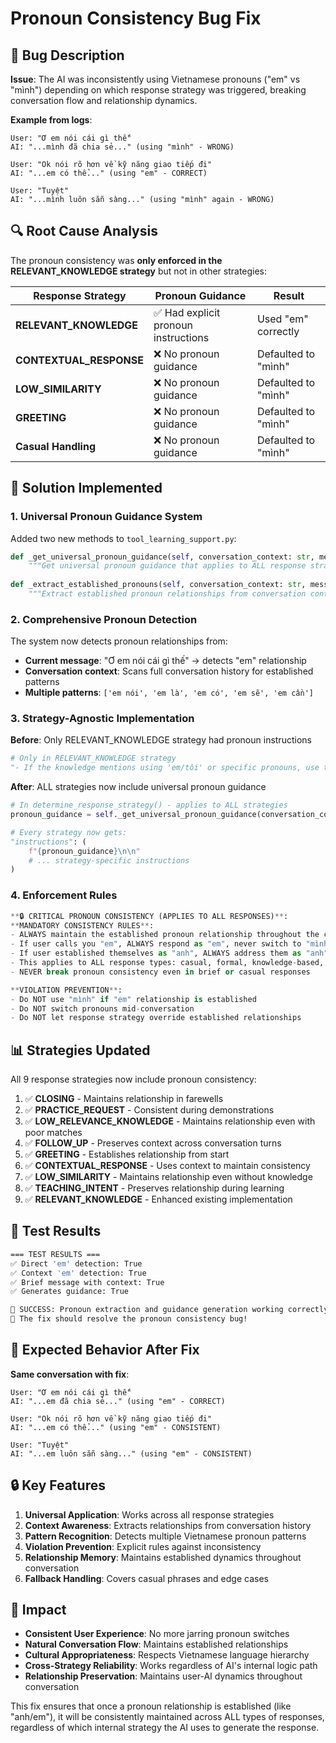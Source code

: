 # Pronoun Consistency Bug Fix

## 🐛 Bug Description

**Issue**: The AI was inconsistently using Vietnamese pronouns ("em" vs "mình") depending on which response strategy was triggered, breaking conversation flow and relationship dynamics.

**Example from logs**:
```
User: "Ơ em nói cái gì thế"
AI: "...mình đã chia sẻ..." (using "mình" - WRONG)

User: "Ok nói rõ hơn về kỹ năng giao tiếp đi"  
AI: "...em có thể..." (using "em" - CORRECT)

User: "Tuyệt"
AI: "...mình luôn sẵn sàng..." (using "mình" again - WRONG)
```

## 🔍 Root Cause Analysis

The pronoun consistency was **only enforced in the RELEVANT_KNOWLEDGE strategy** but not in other strategies:

| Response Strategy | Pronoun Guidance | Result |
|------------------|------------------|---------|
| **RELEVANT_KNOWLEDGE** | ✅ Had explicit pronoun instructions | Used "em" correctly |
| **CONTEXTUAL_RESPONSE** | ❌ No pronoun guidance | Defaulted to "mình" |
| **LOW_SIMILARITY** | ❌ No pronoun guidance | Defaulted to "mình" |
| **GREETING** | ❌ No pronoun guidance | Defaulted to "mình" |
| **Casual Handling** | ❌ No pronoun guidance | Defaulted to "mình" |

## 🔧 Solution Implemented

### 1. **Universal Pronoun Guidance System**

Added two new methods to `tool_learning_support.py`:

```python
def _get_universal_pronoun_guidance(self, conversation_context: str, message_str: str) -> str:
    """Get universal pronoun guidance that applies to ALL response strategies."""
    
def _extract_established_pronouns(self, conversation_context: str, message_str: str) -> str:
    """Extract established pronoun relationships from conversation context and current message."""
```

### 2. **Comprehensive Pronoun Detection**

The system now detects pronoun relationships from:
- **Current message**: "Ơ em nói cái gì thế" → detects "em" relationship
- **Conversation context**: Scans full conversation history for established patterns
- **Multiple patterns**: `['em nói', 'em là', 'em có', 'em sẽ', 'em cần']`

### 3. **Strategy-Agnostic Implementation**

**Before**: Only RELEVANT_KNOWLEDGE strategy had pronoun instructions
```python
# Only in RELEVANT_KNOWLEDGE strategy
"- If the knowledge mentions using 'em/tôi' or specific pronouns, use those exact pronouns yourself"
```

**After**: ALL strategies now include universal pronoun guidance
```python
# In determine_response_strategy() - applies to ALL strategies
pronoun_guidance = self._get_universal_pronoun_guidance(conversation_context, message_str)

# Every strategy now gets:
"instructions": (
    f"{pronoun_guidance}\n\n"
    # ... strategy-specific instructions
)
```

### 4. **Enforcement Rules**

```python
**🔒 CRITICAL PRONOUN CONSISTENCY (APPLIES TO ALL RESPONSES)**:
**MANDATORY CONSISTENCY RULES**:
- ALWAYS maintain the established pronoun relationship throughout the conversation
- If user calls you "em", ALWAYS respond as "em", never switch to "mình" or "tôi"
- If user established themselves as "anh", ALWAYS address them as "anh"
- This applies to ALL response types: casual, formal, knowledge-based, clarifications
- NEVER break pronoun consistency even in brief or casual responses

**VIOLATION PREVENTION**:
- Do NOT use "mình" if "em" relationship is established
- Do NOT switch pronouns mid-conversation
- Do NOT let response strategy override established relationships
```

## 📊 Strategies Updated

All 9 response strategies now include pronoun consistency:

1. ✅ **CLOSING** - Maintains relationship in farewells
2. ✅ **PRACTICE_REQUEST** - Consistent during demonstrations  
3. ✅ **LOW_RELEVANCE_KNOWLEDGE** - Maintains relationship even with poor matches
4. ✅ **FOLLOW_UP** - Preserves context across conversation turns
5. ✅ **GREETING** - Establishes relationship from start
6. ✅ **CONTEXTUAL_RESPONSE** - Uses context to maintain consistency
7. ✅ **LOW_SIMILARITY** - Maintains relationship even without knowledge
8. ✅ **TEACHING_INTENT** - Preserves relationship during learning
9. ✅ **RELEVANT_KNOWLEDGE** - Enhanced existing implementation

## 🧪 Test Results

```bash
=== TEST RESULTS ===
✅ Direct 'em' detection: True
✅ Context 'em' detection: True  
✅ Brief message with context: True
✅ Generates guidance: True

🎉 SUCCESS: Pronoun extraction and guidance generation working correctly!
🎉 The fix should resolve the pronoun consistency bug!
```

## 🎯 Expected Behavior After Fix

**Same conversation with fix**:
```
User: "Ơ em nói cái gì thế"
AI: "...em đã chia sẻ..." (using "em" - CORRECT)

User: "Ok nói rõ hơn về kỹ năng giao tiếp đi"  
AI: "...em có thể..." (using "em" - CONSISTENT)

User: "Tuyệt"
AI: "...em luôn sẵn sàng..." (using "em" - CONSISTENT)
```

## 🔒 Key Features

1. **Universal Application**: Works across all response strategies
2. **Context Awareness**: Extracts relationships from conversation history
3. **Pattern Recognition**: Detects multiple Vietnamese pronoun patterns
4. **Violation Prevention**: Explicit rules against inconsistency
5. **Relationship Memory**: Maintains established dynamics throughout conversation
6. **Fallback Handling**: Covers casual phrases and edge cases

## 🚀 Impact

- **Consistent User Experience**: No more jarring pronoun switches
- **Natural Conversation Flow**: Maintains established relationships
- **Cultural Appropriateness**: Respects Vietnamese language hierarchy
- **Cross-Strategy Reliability**: Works regardless of AI's internal logic path
- **Relationship Preservation**: Maintains user-AI dynamics throughout conversation

This fix ensures that once a pronoun relationship is established (like "anh/em"), it will be consistently maintained across ALL types of responses, regardless of which internal strategy the AI uses to generate the response. 